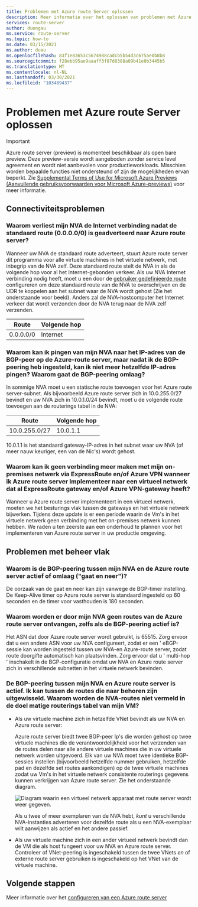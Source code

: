 ```yaml
---
title: Problemen met Azure route Server oplossen
description: Meer informatie over het oplossen van problemen met Azure route server.
services: route-server
author: duongau
ms.service: route-server
ms.topic: how-to
ms.date: 03/15/2021
ms.author: duau
ms.openlocfilehash: 83f1e83653c5674988cadcb5b54d3c675ae0b8b8
ms.sourcegitcommit: f28ebb95ae9aaaff3f87d8388a09b41e0b3445b5
ms.translationtype: MT
ms.contentlocale: nl-NL
ms.lasthandoff: 03/30/2021
ms.locfileid: "103489437"
---
```

# <a name="troubleshooting-azure-route-server-issues"></a>Problemen met Azure route Server oplossen

> [!IMPORTANT]
> Azure route server (preview) is momenteel beschikbaar als open bare preview.
> Deze preview-versie wordt aangeboden zonder service level agreement en wordt niet aanbevolen voor productieworkloads. Misschien worden bepaalde functies niet ondersteund of zijn de mogelijkheden ervan beperkt.
> Zie [Supplemental Terms of Use for Microsoft Azure Previews (Aanvullende gebruiksvoorwaarden voor Microsoft Azure-previews)](https://azure.microsoft.com/support/legal/preview-supplemental-terms/) voor meer informatie.

## <a name="connectivity-issues"></a>Connectiviteitsproblemen

### <a name="why-does-my-nva-lose-internet-connectivity-after-it-advertises-the-default-route-00000-to-azure-route-server"></a>Waarom verliest mijn NVA de Internet verbinding nadat de standaard route (0.0.0.0/0) is geadverteerd naar Azure route server?
Wanneer uw NVA de standaard route adverteert, stuurt Azure route server dit programma voor alle virtuele machines in het virtuele netwerk, met inbegrip van de NVA zelf. Deze standaard route stelt de NVA in als de volgende hop voor al het Internet-gebonden verkeer. Als uw NVA Internet verbinding nodig heeft, moet u een door de [gebruiker gedefinieerde route](../virtual-network/virtual-networks-udr-overview.md) configureren om deze standaard route van de NVA te overschrijven en de UDR te koppelen aan het subnet waar de NVA wordt gehost (Zie het onderstaande voor beeld). Anders zal de NVA-hostcomputer het Internet verkeer dat wordt verzonden door de NVA terug naar de NVA zelf verzenden.

| Route | Volgende hop |
|-------|----------|
| 0.0.0.0/0 | Internet |


### <a name="why-can-i-ping-from-my-nva-to-the-bgp-peer-ip-on-azure-route-server-but-after-i-set-up-the-bgp-peering-between-them-i-cant-ping-the-same-ip-anymore-why-does-the-bgp-peering-go-down"></a>Waarom kan ik pingen van mijn NVA naar het IP-adres van de BGP-peer op de Azure-route server, maar nadat ik de BGP-peering heb ingesteld, kan ik niet meer hetzelfde IP-adres pingen? Waarom gaat de BGP-peering omlaag?

In sommige NVA moet u een statische route toevoegen voor het Azure route server-subnet. Als bijvoorbeeld Azure route server zich in 10.0.255.0/27 bevindt en uw NVA zich in 10.0.1.0/24 bevindt, moet u de volgende route toevoegen aan de routerings tabel in de NVA:

| Route | Volgende hop |
|-------|----------|
| 10.0.255.0/27 | 10.0.1.1 |

10.0.1.1 is het standaard gateway-IP-adres in het subnet waar uw NVA (of meer nauw keuriger, een van de Nic's) wordt gehost.

### <a name="why-do-i-lose-connectivity-to-my-on-premises-network-over-expressroute-andor-azure-vpn-when-im-deploying-azure-route-server-to-a-virtual-network-that-already-has-expressroute-gateway-andor-azure-vpn-gateway"></a>Waarom kan ik geen verbinding meer maken met mijn on-premises netwerk via ExpressRoute en/of Azure VPN wanneer ik Azure route server Implementeer naar een virtueel netwerk dat al ExpressRoute gateway en/of Azure VPN-gateway heeft?
Wanneer u Azure route server implementeert in een virtueel netwerk, moeten we het besturings vlak tussen de gateways en het virtuele netwerk bijwerken. Tijdens deze update is er een periode waarin de Vm's in het virtuele netwerk geen verbinding met het on-premises netwerk kunnen hebben. We raden u ten zeerste aan een onderhoud te plannen voor het implementeren van Azure route server in uw productie omgeving.  

## <a name="control-plane-issues"></a>Problemen met beheer vlak

### <a name="why-is-the-bgp-peering-between-my-nva-and-the-azure-route-server-going-up-and-down-flapping"></a>Waarom is de BGP-peering tussen mijn NVA en de Azure route server actief of omlaag ("gaat en neer")?

De oorzaak van de gaat en neer kan zijn vanwege de BGP-timer instelling. De Keep-Alive timer op Azure route server is standaard ingesteld op 60 seconden en de timer voor vasthouden is 180 seconden.

### <a name="why-does-my-nva-not-receive-routes-from-azure-route-server-even-though-the-bgp-peering-is-up"></a>Waarom worden er door mijn NVA geen routes van de Azure route server ontvangen, zelfs als de BGP-peering actief is?

Het ASN dat door Azure route server wordt gebruikt, is 65515. Zorg ervoor dat u een andere ASN voor uw NVA configureert, zodat er een ' eBGP-sessie kan worden ingesteld tussen uw NVA-en Azure-route server, zodat route doorgifte automatisch kan plaatsvinden. Zorg ervoor dat u ' multi-hop ' inschakelt in de BGP-configuratie omdat uw NVA en Azure route server zich in verschillende subnetten in het virtuele netwerk bevinden.

### <a name="the-bgp-peering-between-my-nva-and-azure-route-server-is-up-i-can-see-routes-exchanged-correctly-between-them-why-arent-the-nva-routes-in-the-effective-routing-table-of-my-vm"></a>De BGP-peering tussen mijn NVA en Azure route server is actief. Ik kan tussen de routes die naar behoren zijn uitgewisseld. Waarom worden de NVA-routes niet vermeld in de doel matige routerings tabel van mijn VM? 

* Als uw virtuele machine zich in hetzelfde VNet bevindt als uw NVA en Azure route server:

     Azure route server biedt twee BGP-peer Ip's die worden gehost op twee virtuele machines die de verantwoordelijkheid voor het verzenden van de routes delen naar alle andere virtuele machines die in uw virtuele netwerk worden uitgevoerd. Elk van uw NVA moet twee identieke BGP-sessies instellen (bijvoorbeeld hetzelfde nummer gebruiken, hetzelfde pad en dezelfde set routes aankondigen) op de twee virtuele machines zodat uw Vm's in het virtuele netwerk consistente routerings gegevens kunnen verkrijgen van Azure route server. Zie het onderstaande diagram.

    ![Diagram waarin een virtueel netwerk apparaat met route server wordt weer gegeven.](./media/faq/network-virtual-appliances.png)

    Als u twee of meer exemplaren van de NVA hebt, *kunt* u verschillende NVA-instanties adverteren voor dezelfde route als u een NVA-exemplaar wilt aanwijzen als actief en het andere passief.

* Als uw virtuele machine zich in een ander virtueel netwerk bevindt dan de VM die als host fungeert voor uw NVA en Azure route server. Controleer of VNet-peering is ingeschakeld tussen de twee VNets *en* of externe route server gebruiken is ingeschakeld op het VNet van de virtuele machine.

## <a name="next-steps"></a>Volgende stappen

Meer informatie over het [configureren van een Azure route server](quickstart-configure-route-server-powershell.md)
